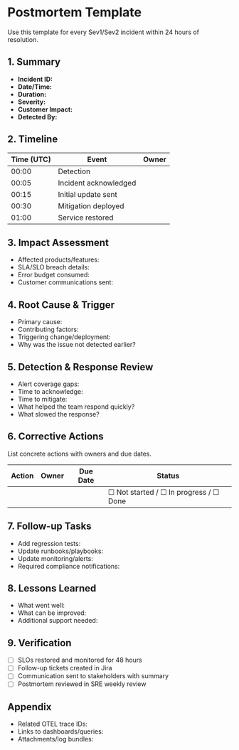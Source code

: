 # Postmortem Template

Use this template for every Sev1/Sev2 incident within 24 hours of resolution.

## 1. Summary
- **Incident ID:**
- **Date/Time:**
- **Duration:**
- **Severity:**
- **Customer Impact:**
- **Detected By:**

## 2. Timeline
| Time (UTC) | Event | Owner |
| ---------- | ----- | ----- |
| 00:00 | Detection | |
| 00:05 | Incident acknowledged | |
| 00:15 | Initial update sent | |
| 00:30 | Mitigation deployed | |
| 01:00 | Service restored | |

## 3. Impact Assessment
- Affected products/features:
- SLA/SLO breach details:
- Error budget consumed:
- Customer communications sent:

## 4. Root Cause & Trigger
- Primary cause:
- Contributing factors:
- Triggering change/deployment:
- Why was the issue not detected earlier?

## 5. Detection & Response Review
- Alert coverage gaps:
- Time to acknowledge:
- Time to mitigate:
- What helped the team respond quickly?
- What slowed the response?

## 6. Corrective Actions
List concrete actions with owners and due dates.

| Action | Owner | Due Date | Status |
| ------ | ----- | -------- | ------ |
|  |  |  | ☐ Not started / ☐ In progress / ☐ Done |

## 7. Follow-up Tasks
- Add regression tests:
- Update runbooks/playbooks:
- Update monitoring/alerts:
- Required compliance notifications:

## 8. Lessons Learned
- What went well:
- What can be improved:
- Additional support needed:

## 9. Verification
- [ ] SLOs restored and monitored for 48 hours
- [ ] Follow-up tickets created in Jira
- [ ] Communication sent to stakeholders with summary
- [ ] Postmortem reviewed in SRE weekly review

## Appendix
- Related OTEL trace IDs:
- Links to dashboards/queries:
- Attachments/log bundles:
